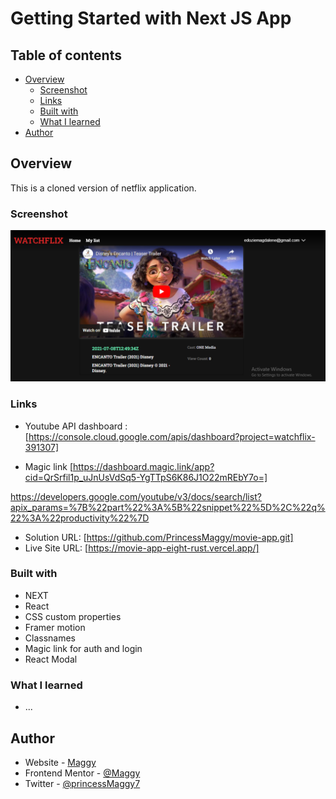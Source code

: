 # Getting Started with Next JS App


## Table of contents

- [Overview](#overview)
  - [Screenshot](#screenshot)
  - [Links](#links)
  - [Built with](#built-with)
  - [What I learned](#what-i-learned)
- [Author](#author)

## Overview
This is a cloned version of netflix application.
### Screenshot

![screenshot](./SCREENSHOT.PNG)

### Links
- Youtube API dashboard :[https://console.cloud.google.com/apis/dashboard?project=watchflix-391307]

- Magic link [https://dashboard.magic.link/app?cid=QrSrfil1p_uJnUsVdSq5-YgTTpS6K86J1O22mREbY7o=]

https://developers.google.com/youtube/v3/docs/search/list?apix_params=%7B%22part%22%3A%5B%22snippet%22%5D%2C%22q%22%3A%22productivity%22%7D
- Solution URL: [https://github.com/PrincessMaggy/movie-app.git]
- Live Site URL: [https://movie-app-eight-rust.vercel.app/]

### Built with

- NEXT
- React
- CSS custom properties
- Framer motion
- Classnames
- Magic link for auth and login
- React Modal

### What I learned
- ...

## Author

- Website - [Maggy](https://princessmaggy.github.io/My-Portfolio/)
- Frontend Mentor - [@Maggy](https://www.frontendmentor.io/profile/princessmaggy)
- Twitter - [@princessMaggy7](https://www.twitter.com/princessMaggy7)
